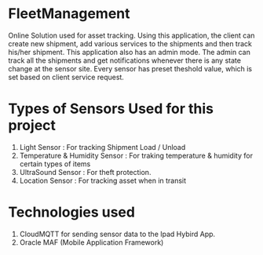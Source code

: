 # FleetManagement
Online Solution used for asset tracking. Using this application, the client can create new shipment, add various services to the shipments and then track his/her shipment. This application also has an admin mode. The admin can track all the shipments and get notifications whenever there is any state change at the sensor site. Every sensor has preset theshold value, which is set based on client service request.

# Types of Sensors Used for this project  
1. Light Sensor : For tracking Shipment Load / Unload
2. Temperature & Humidity Sensor : For traking temperature & humidity for certain types of items
3. UltraSound Sensor : For theft protection.
4. Location Sensor : For tracking asset when in transit

# Technologies used
1. CloudMQTT for sending sensor data to the Ipad Hybird App. 
2. Oracle MAF (Mobile Application Framework)
